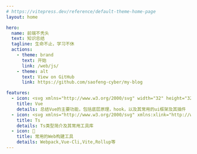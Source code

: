 ```yaml
---
# https://vitepress.dev/reference/default-theme-home-page
layout: home

hero:
  name: 前端不秃头
  text: 知识总结
  tagline: 生命不止，学习不休
  actions:
    - theme: brand
      text: 开始
      link: /web/js/
    - theme: alt
      text: View on GitHub
      link: https://github.com/saofeng-cyber/my-blog

features:
  - icon: <svg xmlns="http://www.w3.org/2000/svg" width="32" height="32"><path fill="#41b883" d="M24.4 3.925H30l-14 24.15L2 3.925h10.71l3.29 5.6 3.22-5.6Z"/><path fill="#41b883" d="m2 3.925 14 24.15 14-24.15h-5.6L16 18.415 7.53 3.925Z"/><path fill="#35495e" d="M7.53 3.925 16 18.485l8.4-14.56h-5.18L16 9.525l-3.29-5.6Z"/></svg>
    title: Vue
    details: 总结Vue的主要功能，包括底层原理，hook，以及其常用的ui框架及其插件
  - icon: <svg xmlns="http://www.w3.org/2000/svg" xmlns:xlink="http://www.w3.org/1999/xlink" t="1683534242570" class="icon" viewBox="0 0 1024 1024" version="1.1" p-id="9182" width="32" height="32"><path d="M222.208 309.248H28.672v-92.16h494.592v92.16h-194.56v497.664H222.208V309.248zM655.36 655.36s64.512 62.464 147.456 62.464c45.056 0 86.016-23.552 86.016-71.68 0-105.472-278.528-87.04-278.528-268.288 0-98.304 84.992-171.008 197.632-171.008 116.736 0 176.128 63.488 176.128 63.488l-46.08 87.04s-56.32-51.2-130.048-51.2c-50.176 0-89.088 28.672-89.088 70.656 0 104.448 277.504 78.848 277.504 267.264 0 94.208-71.68 173.056-194.56 173.056-131.072 0-203.776-80.896-203.776-80.896L655.36 655.36z" fill="#0090E0" p-id="9183"/></svg>
    title: Ts
    details: Ts类型简介及其常用工具库
  - icon: 🚀
    title: 常用的Web构建工具
    details: Webpack,Vue-Cli,Vite,Rollup等
---
```

